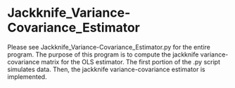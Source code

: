 # Jackknife_Variance-Covariance_Estimator
Please see Jackknife_Variance-Covariance_Estimator.py for the entire program.
The purpose of this program is to compute the jackknife variance-covariance matrix for the OLS estimator.
The first portion of the .py script simulates data. Then, the jackknife variance-covariance estimator is implemented.
